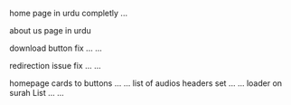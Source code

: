 home page in urdu completly ...

about us page in urdu

download button fix ... ...

redirection issue fix ... ...

homepage cards to buttons ... ...
list of audios headers set ... ...
loader on surah List ... ...